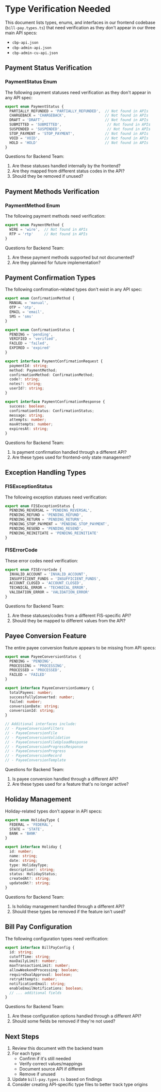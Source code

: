 # Type Verification Needed

This document lists types, enums, and interfaces in our frontend codebase (`bill-pay.types.ts`) that need verification as they don't appear in our three main API specs:
- `cbp-api.json`
- `cbp-admin-api.json`
- `cbp-admin-cu-api.json`

## Payment Status Verification

### PaymentStatus Enum
The following payment statuses need verification as they don't appear in any API spec:

```typescript
export enum PaymentStatus {
  PARTIALLY_REFUNDED = 'PARTIALLY_REFUNDED',  // Not found in APIs
  CHARGEBACK = 'CHARGEBACK',                  // Not found in APIs
  DRAFT = 'DRAFT',                            // Not found in APIs
  SUBMITTED = 'SUBMITTED',                     // Not found in APIs
  SUSPENDED = 'SUSPENDED',                     // Not found in APIs
  STOP_PAYMENT = 'STOP_PAYMENT',              // Not found in APIs
  VOID = 'VOID',                              // Not found in APIs
  HOLD = 'HOLD'                               // Not found in APIs
}
```

Questions for Backend Team:
1. Are these statuses handled internally by the frontend?
2. Are they mapped from different status codes in the API?
3. Should they be removed if unused?

## Payment Methods Verification

### PaymentMethod Enum
The following payment methods need verification:

```typescript
export enum PaymentMethod {
  WIRE = 'wire',  // Not found in APIs
  RTP = 'rtp'     // Not found in APIs
}
```

Questions for Backend Team:
1. Are these payment methods supported but not documented?
2. Are they planned for future implementation?

## Payment Confirmation Types

The following confirmation-related types don't exist in any API spec:

```typescript
export enum ConfirmationMethod {
  MANUAL = 'manual',
  OTP = 'otp',
  EMAIL = 'email',
  SMS = 'sms'
}

export enum ConfirmationStatus {
  PENDING = 'pending',
  VERIFIED = 'verified',
  FAILED = 'failed',
  EXPIRED = 'expired'
}

export interface PaymentConfirmationRequest {
  paymentId: string;
  method: PaymentMethod;
  confirmationMethod: ConfirmationMethod;
  code?: string;
  notes?: string;
  userId?: string;
}

export interface PaymentConfirmationResponse {
  success: boolean;
  confirmationStatus: ConfirmationStatus;
  message: string;
  attempts: number;
  maxAttempts: number;
  expiresAt: string;
}
```

Questions for Backend Team:
1. Is payment confirmation handled through a different API?
2. Are these types used for frontend-only state management?

## Exception Handling Types

### FISExceptionStatus
The following exception statuses need verification:

```typescript
export enum FISExceptionStatus {
  PENDING_REVERSAL = 'PENDING_REVERSAL',
  PENDING_REFUND = 'PENDING_REFUND',
  PENDING_RETURN = 'PENDING_RETURN',
  PENDING_STOP_PAYMENT = 'PENDING_STOP_PAYMENT',
  PENDING_RESEND = 'PENDING_RESEND',
  PENDING_REINITIATE = 'PENDING_REINITIATE'
}
```

### FISErrorCode
These error codes need verification:

```typescript
export enum FISErrorCode {
  INVALID_ACCOUNT = 'INVALID_ACCOUNT',
  INSUFFICIENT_FUNDS = 'INSUFFICIENT_FUNDS',
  ACCOUNT_CLOSED = 'ACCOUNT_CLOSED',
  TECHNICAL_ERROR = 'TECHNICAL_ERROR',
  VALIDATION_ERROR = 'VALIDATION_ERROR'
}
```

Questions for Backend Team:
1. Are these statuses/codes from a different FIS-specific API?
2. Should they be mapped to different values from the API?

## Payee Conversion Feature

The entire payee conversion feature appears to be missing from API specs:

```typescript
export enum PayeeConversionStatus {
  PENDING = 'PENDING',
  PROCESSING = 'PROCESSING',
  PROCESSED = 'PROCESSED',
  FAILED = 'FAILED'
}

export interface PayeeConversionSummary {
  totalPayees: number;
  successfullyConverted: number;
  failed: number;
  conversionDate: string;
  conversionId: string;
}

// Additional interfaces include:
// - PayeeConversionFilters
// - PayeeConversionFile
// - PayeeConversionValidation
// - PayeeConversionFileUploadResponse
// - PayeeConversionProgressResponse
// - PayeeConversionProgress
// - PayeeConversionRecord
// - PayeeConversionTemplate
```

Questions for Backend Team:
1. Is payee conversion handled through a different API?
2. Are these types used for a feature that's no longer active?

## Holiday Management

Holiday-related types don't appear in API specs:

```typescript
export enum HolidayType {
  FEDERAL = 'FEDERAL',
  STATE = 'STATE',
  BANK = 'BANK'
}

export interface Holiday {
  id: number;
  name: string;
  date: string;
  type: HolidayType;
  description?: string;
  status: HolidayStatus;
  createdAt?: string;
  updatedAt?: string;
}
```

Questions for Backend Team:
1. Is holiday management handled through a different API?
2. Should these types be removed if the feature isn't used?

## Bill Pay Configuration

The following configuration types need verification:

```typescript
export interface BillPayConfig {
  id: string;
  cutoffTime: string;
  maxDailyLimit: number;
  maxTransactionLimit: number;
  allowWeekendProcessing: boolean;
  requireDualApproval: boolean;
  retryAttempts: number;
  notificationEmail: string;
  enableEmailNotifications: boolean;
  // ... additional fields
}
```

Questions for Backend Team:
1. Are these configuration options handled through a different API?
2. Should some fields be removed if they're not used?

## Next Steps

1. Review this document with the backend team
2. For each type:
   - Confirm if it's still needed
   - Verify correct values/mappings
   - Document source API if different
   - Remove if unused
3. Update `bill-pay.types.ts` based on findings
4. Consider creating API-specific type files to better track type origins
